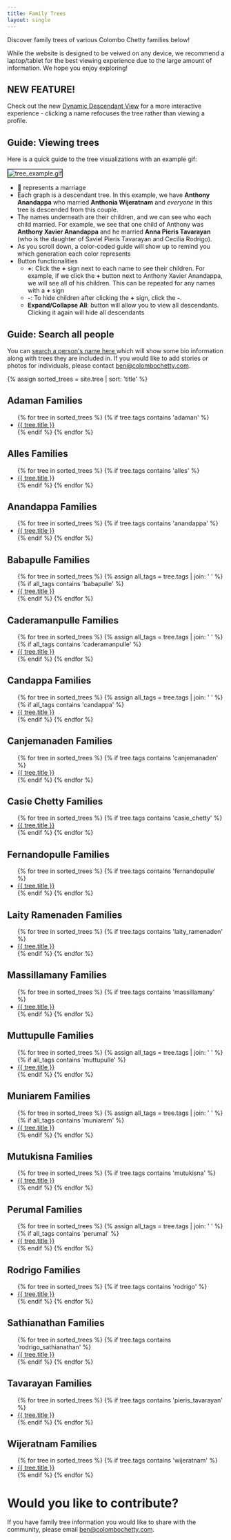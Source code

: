 ```yaml
---
title: Family Trees
layout: single
---
```


<link rel="stylesheet" href="{{ site.baseurl }}/assets/css/links.css" type="text/css">

Discover family trees of various Colombo Chetty families below!

While the website is designed to be veiwed on any device, we recommend a laptop/tablet for the best viewing experience due to the large amount of information. We hope you enjoy exploring! 

<h2> NEW FEATURE! </h2>
Check out the new <a href="{{ site.baseurl }}/dynamic" class="link">Dynamic Descendant View</a> for a more interactive experience - clicking a name refocuses the tree rather than viewing a profile.

<h2> Guide: Viewing trees </h2>

Here is a quick guide to the tree visualizations with an example gif: 

<img src="{{ '/assets/images/tree_example.gif' | prepend:site.baseurl  }}" alt="tree_example.gif" style="border: 2px solid #555">

- &#128141; represents a marriage  
- Each graph is a descendant tree. In this example, we have **Anthony Anandappa** who married **Anthonia Wijeratnam** and *everyone* in this tree is descended from this couple. 
- The names underneath are their children, and we can see who each child married. For example, we see that one child of Anthony was **Anthony Xavier Anandappa** and he married **Anna Pieris Tavarayan** (who is the daughter of Saviel Pieris Tavarayan and Cecilia Rodrigo). 
- As you scroll down, a color-coded guide will show up to remind you which generation each color represents 
- Button functionalities
	- **+**: Click the **+** sign next to each name to see their children. For example, if we click the **+** button next to Anthony Xavier Anandappa, we will see all of his children. This can be repeated for any names with a **+** sign 
	- **-**: To hide children after clicking the **+** sign, click the **-**. 
	- **Expand/Collapse All**: button will allow you to view all descendants. Clicking it again will hide all descendants

<h2> Guide: Search all people </h2>
You can <a href="{{ site.baseurl }}/people" class="link"> search a person's name here </a>
  which will show some bio information along with trees they are included in. If you would like to add stories or photos for individuals, please contact <a href = "mailto: ben@colombochetty.com"  class="link">ben@colombochetty.com</a>. 

{% assign sorted_trees = site.tree | sort: 'title' %}

<h2> Adaman Families </h2>
<ul>
{% for tree in sorted_trees %}
  {% if tree.tags contains 'adaman' %}
  	<li> <a href="{{ tree.url | prepend:site.baseurl }}" class="link">{{ tree.title }}</a></li>
  {% endif %}
{% endfor %}
</ul>

<h2> Alles Families </h2>
<ul>
{% for tree in sorted_trees %}
  {% if tree.tags contains 'alles' %}
  	<li> <a href="{{ tree.url | prepend:site.baseurl }}" Class="link">{{ tree.title }}</a></li>
  {% endif %}
{% endfor %}
</ul>

<h2> Anandappa Families </h2>
<ul>
{% for tree in sorted_trees %}
  {% if tree.tags contains 'anandappa' %}
  	<li> <a href="{{ tree.url | prepend:site.baseurl }}" class="link">{{ tree.title }}</a></li>
  {% endif %}
{% endfor %}
</ul>

<h2> Babapulle Families </h2>
<ul>
{% for tree in sorted_trees %}
  {% assign all_tags = tree.tags | join: ' ' %}
  {% if all_tags contains 'babapulle' %}
  	<li> <a href="{{ tree.url | prepend:site.baseurl }}" class="link">{{ tree.title }}</a></li>
  {% endif %}
{% endfor %}
</ul>

<h2> Caderamanpulle Families </h2>
<ul>
{% for tree in sorted_trees %}
  {% assign all_tags = tree.tags | join: ' ' %}
  {% if all_tags contains 'caderamanpulle' %}
    <li> <a href="{{ tree.url | prepend:site.baseurl }}" class="link">{{ tree.title }}</a></li>
  {% endif %}
{% endfor %}
</ul>


<h2> Candappa Families </h2>
<ul>
{% for tree in sorted_trees %}
  {% assign all_tags = tree.tags | join: ' ' %}
  {% if all_tags contains 'candappa' %}
  	<li> <a href="{{ tree.url | prepend:site.baseurl }}" class="link">{{ tree.title }}</a></li>
  {% endif %}
{% endfor %}
</ul>

<h2> Canjemanaden Families </h2>
<ul>
{% for tree in sorted_trees %}
  {% if tree.tags contains 'canjemanaden' %}
  	<li> <a href="{{ tree.url | prepend:site.baseurl }}" class="link">{{ tree.title }}</a></li>
  {% endif %}
{% endfor %}
</ul>

<h2> Casie Chetty Families </h2>
<ul>
{% for tree in sorted_trees %}
  {% if tree.tags contains 'casie_chetty' %}
  	<li> <a href="{{ tree.url | prepend:site.baseurl }}" class="link">{{ tree.title }}</a></li>
  {% endif %}
{% endfor %}
</ul>

<h2> Fernandopulle Families </h2>
<ul>
{% for tree in sorted_trees %}
  {% if tree.tags contains 'fernandopulle' %}
  	<li> <a href="{{ tree.url | prepend:site.baseurl }}" class="link">{{ tree.title }}</a></li>
  {% endif %}
{% endfor %}
</ul>

<h2> Laity Ramenaden Families </h2>
<ul>
{% for tree in sorted_trees %}
  {% if tree.tags contains 'laity_ramenaden' %}
  	<li> <a href="{{ tree.url | prepend:site.baseurl }}" class="link">{{ tree.title }}</a></li>
  {% endif %}
{% endfor %}
</ul>

<h2> Massillamany Families </h2>
<ul>
{% for tree in sorted_trees %}
  {% if tree.tags contains 'massillamany' %}
  	<li> <a href="{{ tree.url | prepend:site.baseurl }}" class="link">{{ tree.title }}</a></li>
  {% endif %}
{% endfor %}
</ul>

<h2> Muttupulle Families </h2>
<ul>
{% for tree in sorted_trees %}
  {% assign all_tags = tree.tags | join: ' ' %}
  {% if all_tags contains 'muttupulle' %}
    <li> <a href="{{ tree.url | prepend:site.baseurl }}" class="link">{{ tree.title }}</a></li>
  {% endif %}
{% endfor %}
</ul>

<h2> Muniarem Families </h2>
<ul>
{% for tree in sorted_trees %}
  {% assign all_tags = tree.tags | join: ' ' %}
  {% if all_tags contains 'muniarem' %}
    <li> <a href="{{ tree.url | prepend:site.baseurl }}" class="link">{{ tree.title }}</a></li>
  {% endif %}
{% endfor %}
</ul>

<h2> Mutukisna Families </h2>
<ul>
{% for tree in sorted_trees %}
  {% if tree.tags contains 'mutukisna' %}
  	<li> <a href="{{ tree.url | prepend:site.baseurl }}" class="link">{{ tree.title }}</a></li>
  {% endif %}
{% endfor %}
</ul>


<h2> Perumal Families </h2>
<ul>
{% for tree in sorted_trees %}
  {% assign all_tags = tree.tags | join: ' ' %}
  {% if all_tags contains 'perumal' %}
  	<li> <a href="{{ tree.url | prepend:site.baseurl }}" class="link">{{ tree.title }}</a></li>
  {% endif %}
{% endfor %}
</ul>

<h2> Rodrigo Families </h2>
<ul>
{% for tree in sorted_trees %}
  {% if tree.tags contains 'rodrigo' %}
  	<li> <a href="{{ tree.url | prepend:site.baseurl }}" class="link">{{ tree.title }}</a></li>
  {% endif %}
{% endfor %}
</ul>

<h2> Sathianathan Families </h2>
<ul>
{% for tree in sorted_trees %}
  {% if tree.tags contains 'rodrigo_sathianathan' %}
  	<li> <a href="{{ tree.url | prepend:site.baseurl }}" class="link">{{ tree.title }}</a></li>
  {% endif %}
{% endfor %}
</ul>


<h2> Tavarayan Families </h2>
<ul>
{% for tree in sorted_trees %}
  {% if tree.tags contains 'pieris_tavarayan' %}
  	<li> <a href="{{ tree.url | prepend:site.baseurl }}" class="link">{{ tree.title }}</a></li>
  {% endif %}
{% endfor %}
</ul>

<h2> Wijeratnam Families </h2>
<ul>
{% for tree in sorted_trees %}
  {% if tree.tags contains 'wijeratnam' %}
  	<li> <a href="{{ tree.url | prepend:site.baseurl }}" class="link">{{ tree.title }}</a></li>
  {% endif %}
{% endfor %}
</ul>

<h1> Would you like to contribute? </h1>
If you have family tree information you would like to share with the community, please email <a href = "mailto: ben@colombochetty.com"  class="link">ben@colombochetty.com</a>. 
